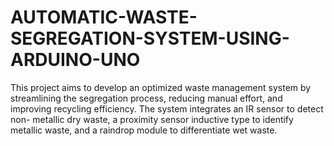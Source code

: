 # AUTOMATIC-WASTE-SEGREGATION-SYSTEM-USING-ARDUINO-UNO
This project aims to develop an optimized waste management system by streamlining the segregation process, reducing manual effort, and improving recycling efficiency. The system integrates an IR sensor to detect non- metallic dry waste, a proximity sensor inductive type to identify metallic waste, and a raindrop module to differentiate wet waste. 
